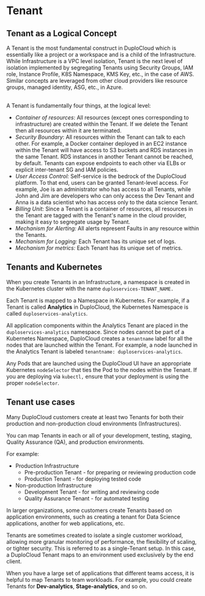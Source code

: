 # Tenant

## Tenant as a Logical Concept

A Tenant is the most fundamental construct in DuploCloud which is essentially like a project or a workspace and is a child of the Infrastructure. While Infrastructure is a VPC level isolation, Tenant is the next level of isolation implemented by segregating Tenants using Security Groups, IAM role, Instance Profile, K8S Namespace, KMS Key, etc., in the case of AWS. Similar concepts are leveraged from other cloud providers like resource groups, managed identity, ASG, etc., in Azure.

\
A Tenant is fundamentally four things, at the logical level:

* _Container of resources_: All resources (except ones corresponding to infrastructure) are created within the Tenant. If we delete the Tenant then all resources within it are terminated.
* _Security Boundary_: All resources within the Tenant can talk to each other. For example, a Docker container deployed in an EC2 instance within the Tenant will have access to S3 buckets and RDS instances in the same Tenant. RDS instances in another Tenant cannot be reached, by default. Tenants can expose endpoints to each other via ELBs or explicit inter-tenant SG and IAM policies.
* _User Access Control:_ Self-service is the bedrock of the DuploCloud platform. To that end, users can be granted Tenant-level access. For example, Joe is an administrator who has access to all Tenants, while John and Jim are developers who can only access the Dev Tenant and Anna is a data scientist who has access only to the data science Tenant.
* _Billing Unit:_ Since a Tenant is a container of resources, all resources in the Tenant are tagged with the Tenant's name in the cloud provider, making it easy to segregate usage by Tenant.
* _Mechanism for Alerting:_ All alerts represent Faults in any resource within the Tenants.
* _Mechanism for Logging:_ Each Tenant has its unique set of logs.
* _Mechanism for metrics:_ Each Tenant has its unique set of metrics.

## Tenants and Kubernetes&#x20;

When you create Tenants in an Infrastructure, a namespace is created in the Kubernetes cluster with the name `duploservices-TENANT_NAME.`

Each Tenant is mapped to a Namespace in Kubernetes. For example, if a Tenant is called **Analytics** in DuploCloud, the Kubernetes Namespace is called `duploservices-analytics`.&#x20;

All application components within the Analytics Tenant are placed in the `duploservices-analytics` namespace. Since nodes cannot be part of a Kubernetes Namespace, DuploCloud creates a `tenantname` label for all the nodes that are launched within the Tenant. For example, a node launched in the Analytics Tenant is labeled `tenantname: duploservices-analytics`.&#x20;

Any Pods that are launched using the DuploCloud UI have an appropriate Kubernetes `nodeSelector` that ties the Pod to the nodes within the Tenant. If you are deploying via `kubectl,` ensure that your deployment is using the proper `nodeSelector`.

## Tenant use cases

Many DuploCloud customers create at least two Tenants for both their production and non-production cloud environments (Infrastructures).&#x20;

You can map Tenants in each or all of your development, testing, staging, Quality Assurance (QA), and production environments.&#x20;

For example:

* Production Infrastructure &#x20;
  * Pre-production Tenant - for preparing or reviewing production code
  * Production Tenant - for deploying tested code&#x20;
* Non-production Infrastructure
  * Development Tenant - for writing and reviewing code
  * Quality Assurance Tenant - for automated testing

In larger organizations, some customers create Tenants based on application environments, such as creating a tenant for Data Science applications, another for web applications, etc.&#x20;

Tenants are sometimes created to isolate a single customer workload, allowing more granular monitoring of performance, the flexibility of scaling, or tighter security. This is referred to as a single-Tenant setup. In this case, a DuploCloud Tenant maps to an environment used exclusively by the end client. &#x20;

When you have a large set of applications that different teams access, it is helpful to map Tenants to team workloads. For example, you could create Tenants for **Dev-analytics**, **Stage-analytics**, and so on.

